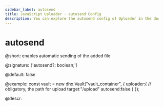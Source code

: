 ```yaml
---
sidebar_label: autosend
title: JavaScript Uploader - autosend Config 
description: You can explore the autosend config of Uploader in the documentation of the DHTMLX JavaScript UI library. Browse developer guides and API reference, try out code examples and live demos, and download a free 30-day evaluation version of DHTMLX Suite.
---
```


# autosend

@short: enables automatic sending of the added file

@signature: {'autosend?: boolean;'}

@default: false

@example:
const vault = new dhx.Vault("vault_container", { 
    uploader:{
    	// obligatory, the path for upload
    	target:"/upload"
    	autosend:false
   	}
});

@descr:
